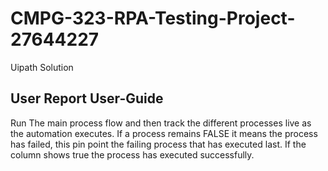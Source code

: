 # CMPG-323-RPA-Testing-Project-27644227
Uipath Solution
## User Report User-Guide

Run The main process flow and then track the different processes live as the automation 
executes. 
If a process remains FALSE it means the process has failed, this pin point the failing process that 
has executed last. 
If the column shows true the process has executed successfully.
